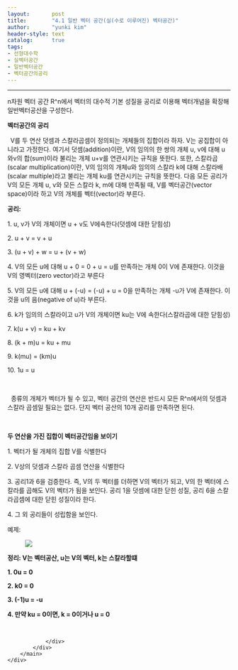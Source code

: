 ```yaml
---
layout:       post
title:        "4.1 일반 벡터 공간(실(수로 이루어진) 벡터공간)"
author:       "yunki kim"
header-style: text
catalog:      true
tags: 
- 선형대수학
- 실벡터공간
- 일반벡터공간
- 벡터공간의공리
---
```


<head></head>
<body id="tt-body-page" class="">
<div id="wrap" class="wrap-right">
    <div id="container">
        <main class="main ">
            <div class="area-main">
                <div class="area-view">
                    <div class="article-header"></div>
                    <hr>
                    <div class="article-view">
                        <div class="contents_style">
                            <p>n차원 벡터 공간 R^n에서 벡터의 대수적 기본 성질을 공리로 이용해 벡터개념을 확장해 일반벡터공산을 구성한다.</p>
<p><b>벡터공간의 공리</b></p>
<p><b>&nbsp;&nbsp;</b>V를 두 연산 덧셈과 스칼라곱셈이 정의되는 개체들의 집합이라 하자. V는 공집합이 아니라고 가정한다. 여기서 덧셈(addition)이란, V의 임의의 한 쌍의 개체 u, v에 대해 u와v의 합(sum)이라 불리는 개체 u+v를 연관시키는 규칙을 뜻한다. 또한, 스칼라곱(scalar multiplication)이란, V의 임의의 개체u와 임의의 스칼라 k에 대해 스칼라배(scalar multiple)라고 불리는 개체 ku를 연관시키는 규칙을 뜻한다. 다음 모든 공리가 V의 모든 개체 u, v와 모든 스칼라 k, m에 대해 만족될 때, V를 벡터공간(vector space)이라 하고 V의 개체를 벡터(vector)라 부른다.</p>
<p><b>공리:</b></p>
<p>1. u, v가 V의 개체이면 u + v도 V에속한다(덧셈에 대한 닫힘성)</p>
<p>2. u + v = v + u</p>
<p>3. (u + v) + w = u + (v + w)</p>
<p>4. V의 모든 u에 대해 u + 0 = 0 + u = u를 만족하는 개체 0이 V에 존재한다. 이것을 V의 영벡터(zero vector)라고 부른다</p>
<p>5. V의 모든 u에 대해 u + (-u) = (-u) + u = 0을 만족하는 개체 -u가 V에 존재한다. 이것을 u의 음(negative of u)라 부른다.</p>
<p>6. k가 임의의 스칼라이고 u가 V의 개체이면 ku는 V에 속한다(스칼라곱에 대한 닫힘성)</p>
<p>7. k(u + v) = ku + kv</p>
<p>8. (k + m)u = ku + mu</p>
<p>9. k(mu) = (km)u</p>
<p>10. 1u = u</p>
<p>&nbsp;</p>
<p>&nbsp; 종류의 개체가 벡터가 될 수 있고, 벡터 공간의 연산은 반드시 모든 R^n에서의 덧셈과 스칼라 곱셈일 필요는 없다. 단지 벡터 공산의 10개 공리를 만족하면 된다.</p>
<p>&nbsp;</p>
<p><b>두 연산을 가진 집합이 벡터공간임을 보이기</b></p>
<p>1. 벡터가 될 개체의 집합 V를 식별한다</p>
<p>2. V상의 덧셈과 스칼라 곱셈 연산을 식별한다</p>
<p>3. 공리1과 6을 검증한다. 즉, V의 두 벡터를 더하면 V의 벡터가 되고, V의 한 벡터에 스칼라를 곱해도 V의 벡터가 됨을 보인다. 공리 1을 덧셈에 대한 닫힌 성질, 공리 6을 스칼라곱셈에 대한 닫힌 성질이라 한다.</p>
<p>4. 그 외 공리들이 성립함을 보인다.</p>
<p>예제:</p>
<p></p><figure class="imageblock alignCenter" data-origin-width="0" data-origin-height="0" data-ke-mobilestyle="widthContent">
    <span data-lightbox="lightbox">
        <img src="/img/NC4xIOydvOuwmCDrsqHthLAg6rO16rCEKOyLpCjsiJjroZwg7J2066Oo7Ja07KeEKSDrsqHthLDqs7XqsIQp/img.png" data-origin-width="0" data-origin-height="0" data-ke-mobilestyle="widthContent">
    </span>
    <figcaption></figcaption>
</figure><p></p>
<p><b>정리: V는 벡터공산, u는 V의 벡터, k는 스칼라할떄</b></p>
<p><b>1. 0u = 0</b></p>
<p><b>2. k0 = 0</b></p>
<p><b>3. (-1)u = -u</b></p>
<p><b>4. 만약 ku = 0이면, k = 0이거나 u = 0</b></p>
                        </div>
                        <br>
                        <div class="tags"></div>
                    </div>
                    
                </div>
            </div>
        </main>
    </div>
</div>


</body>